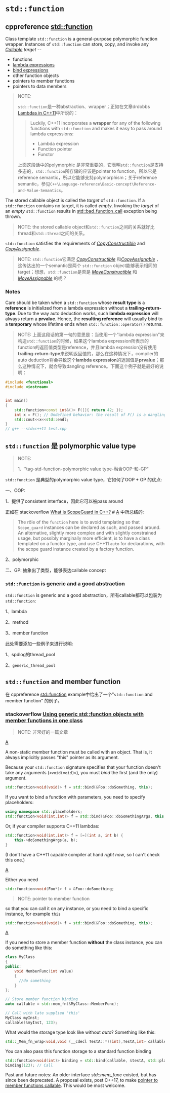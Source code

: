 # `std::function`

## cppreference [std::function](https://en.cppreference.com/w/cpp/utility/functional/function)

Class template `std::function` is a general-purpose polymorphic function wrapper. Instances of `std::function` can store, copy, and invoke any [*Callable*](https://en.cppreference.com/w/cpp/named_req/Callable) *target* -- 

- functions
- [lambda expressions](https://en.cppreference.com/w/cpp/language/lambda)
- [bind expressions](https://en.cppreference.com/w/cpp/utility/functional/bind)
- other function objects
- pointers to member functions 
- pointers to data members

> NOTE: 
>
> `std::function`是一种abstraction、wrapper；正如在文章drdobbs [Lambdas in C++11](https://www.drdobbs.com/cpp/lambdas-in-c11/240168241?pgno=2)中所说的：
>
> > Luckily, C++11 incorporates a **wrapper** for any of the following functions with `std::function` and makes it easy to pass around lambda expressions:
> >
> > - Lambda expression
> > - Function pointer
> > - Functor
>
> 上面这段话中的polymorphic 是非常重要的，它表明`std::function`是支持多态的，`std::function`所存储的应该是pointer to function，所以它是reference semantic，所以它能够支持polymorphism；关于reference semantic，参见`C++\Language-reference\Basic-concept\Reference-and-Value-Semantics`。

The stored callable object is called the *target* of `std::function`. If a `std::function` contains no target, it is called *empty*. Invoking the *target* of an *empty* `std::function` results in [std::bad_function_call](https://en.cppreference.com/w/cpp/utility/functional/bad_function_call) exception being thrown.

> NOTE: the stored callable object和`std::function`之间的关系就好比thread和`std::thread`之间的关系。

`std::function` satisfies the requirements of [*CopyConstructible*](https://en.cppreference.com/w/cpp/named_req/CopyConstructible) and [*CopyAssignable*](https://en.cppreference.com/w/cpp/named_req/CopyAssignable).

> NOTE: `std::function`它满足  [*CopyConstructible*](https://en.cppreference.com/w/cpp/named_req/CopyConstructible) 和[*CopyAssignable*](https://en.cppreference.com/w/cpp/named_req/CopyAssignable) ，这传达出的一个semantic是两个 `std::function` object能够表示相同的target；想想，`std::function`是否是 [*MoveConstructible*](https://en.cppreference.com/w/cpp/named_req/MoveConstructible) 和 [*MoveAssignable*](https://en.cppreference.com/w/cpp/named_req/MoveAssignable) 的呢？



### Notes

Care should be taken when a `std::function` whose **result type** is a **reference** is initialized from a lambda expression without a **trailing-return-type**. Due to the way auto deduction works, such **lambda expression** will always return a **prvalue**. Hence, the **resulting reference** will usually bind to a **temporary** whose lifetime ends when `std::function::operator()` returns.

> NOTE: 上面这段话的第一句的意思是：当使用一个“lambda expression”来构造`std::function`的时候，如果这个lambda expression所表示的function的返回值类型是reference，并且lambda expression没有使用**trailing-return-type**来说明返回值的，那么在这种情况下，compiler的auto deduction将会导致这个**lambda expression**的返回值是**prvalue**；那么这种情况下，就会导致dangling reference。下面这个例子就是最好的说明：

```c++
#include <functional>
#include <iostream>


int main()
{
	std::function<const int&()> F([]{ return 42; });
	int x = F(); // Undefined behavior: the result of F() is a dangling reference
	std::cout<<x<<std::endl;
}
// g++ --std=c++11 test.cpp
```

## `std::function` 是 polymorphic value type

> NOTE: 
>
> 1、"tag-std-function-polymorphic value type-融合OOP-和-GP"

`std::function` 是典型的polymorphic value type，它如何了OOP + GP 的优点:

一、OOP: 

1、提供了consistent interface，因此它可以被pass around

正如在 stackoverflow [What is ScopeGuard in C++?](https://stackoverflow.com/questions/31365013/what-is-scopeguard-in-c) # [A](https://stackoverflow.com/a/31365171) 中所总结的: 

> The rôle of the `function` here is to avoid templating so that `Scope_guard` instances can be declared as such, and passed around. An alternative, slightly more complex and with slightly constrained usage, but possibly marginally more efficient, is to have a class templated on a functor type, and use C++11 `auto` for declarations, with the scope guard instance created by a factory function. 

2、polymorphic

二、GP: 抽象出了类型，能够表达callable concept

### `std::function` is generic and a good abstraction

`std::function` is generic and a good abstraction，所有callable都可以包装为`std::function`:

1、lambda

2、method

3、member function

此处需要添加一些例子来进行说明:

1、spdlog的thread_pool

2、`generic_thread_pool`



## `std::function` and member function

在 cppreference [std::function](https://en.cppreference.com/w/cpp/utility/functional/function) example中给出了一个"`std::function` and member function" 的例子。

### stackoverflow [Using generic std::function objects with member functions in one class](https://stackoverflow.com/questions/7582546/using-generic-stdfunction-objects-with-member-functions-in-one-class)

> NOTE: 非常好的一篇文章

[A](https://stackoverflow.com/a/7582576)

A non-static member function must be called with an object. That is, it always implicitly passes "this" pointer as its argument.

Because your `std::function` signature specifies that your function doesn't take any arguments (`<void(void)>`), you must *bind* the first (and the only) argument.

```cpp
std::function<void(void)> f = std::bind(&Foo::doSomething, this);
```

If you want to bind a function with parameters, you need to specify placeholders:

```cpp
using namespace std::placeholders;
std::function<void(int,int)> f = std::bind(&Foo::doSomethingArgs, this, std::placeholders::_1, std::placeholders::_2);
```

Or, if your compiler supports C++11 lambdas:

```cpp
std::function<void(int,int)> f = [=](int a, int b) {
    this->doSomethingArgs(a, b);
}
```

(I don't have a C++11 capable compiler at hand *right now*, so I can't check this one.)

[A](https://stackoverflow.com/a/7582574)

Either you need

```cpp
std::function<void(Foo*)> f = &Foo::doSomething;
```

> NOTE: pointer to member function

so that you can call it on any instance, or you need to bind a specific instance, for example `this`

```cpp
std::function<void(void)> f = std::bind(&Foo::doSomething, this);
```



[A](https://stackoverflow.com/a/40394121)

If you need to store a member function **without** the class instance, you can do something like this:

```cpp
class MyClass
{
public:
    void MemberFunc(int value)
    {
      //do something
    }
};

// Store member function binding
auto callable = std::mem_fn(&MyClass::MemberFunc);

// Call with late supplied 'this'
MyClass myInst;
callable(&myInst, 123);
```

What would the storage type look like without *auto*? Something like this:

```cpp
std::_Mem_fn_wrap<void,void (__cdecl TestA::*)(int),TestA,int> callable
```

You can also pass this function storage to a standard function binding

```cpp
std::function<void(int)> binding = std::bind(callable, &testA, std::placeholders::_1);
binding(123); // Call
```

Past and future notes: An older interface *std::mem_func* existed, but has since been deprecated. A proposal exists, post C++17, to make [pointer to member functions callable](http://www.open-std.org/jtc1/sc22/wg21/docs/papers/2016/p0312r0.pdf). This would be most welcome.